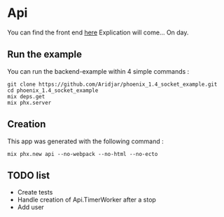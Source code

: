 # Api

You can find the front end [here](https://github.com/Aridjar/phoenix.js_1.4_socket_example)
Explication will come... On day.

## Run the example
You can run the backend-example within 4 simple commands :

```
git clone https://github.com/Aridjar/phoenix_1.4_socket_example.git
cd phoenix_1.4_socket_example
mix deps.get
mix phx.server
```

## Creation

This app was generated with the following command :

```
mix phx.new api --no-webpack --no-html --no-ecto
```

## TODO list 

- Create tests
- Handle creation of Api.TimerWorker after a stop
- Add user
